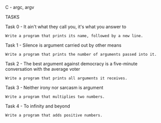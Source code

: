 C - argc, argv

TASKS

Task 0 - It ain't what they call you, it's what you answer to

	Write a program that prints its name, followed by a new line.

Task 1 - Silence is argument carried out by other means

	Write a program that prints the number of arguments passed into it.

Task 2 - The best argument against democracy is a five-minute conversation with the average voter

	Write a program that prints all arguments it receives.

Task 3 - Neither irony nor sarcasm is argument

	Write a program that multiplies two numbers.

Task 4 - To infinity and beyond

	Write a program that adds positive numbers.
